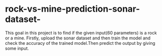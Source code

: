 # rock-vs-mine-prediction-sonar-dataset-
This goal in this project is to find if the given input(60 parameters) is a rock or a mine.
Firstly, upload the sonar dataset and then train the model and check the accuracy of the trained model.Then predict the output by giving some input.
